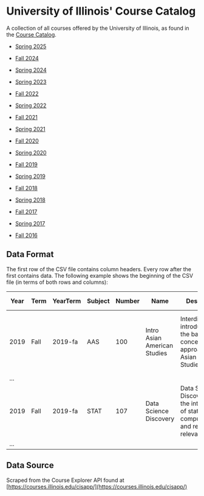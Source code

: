 
# University of Illinois' Course Catalog

A collection of all courses offered by the University of Illinois, as found in the [Course Catalog](https://courses.illinois.edu/cisapp/explorer/catalog/DEFAULT/DEFAULT.xml).

- [Spring 2025](https://raw.githubusercontent.com/wadefagen/datasets/master/course-catalog/data/2025-sp.csv)
- [Fall 2024](https://raw.githubusercontent.com/wadefagen/datasets/master/course-catalog/data/2024-fa.csv)

- [Spring 2024](https://raw.githubusercontent.com/wadefagen/datasets/master/course-catalog/data/2024-sp.csv)

- [Spring 2023](https://raw.githubusercontent.com/wadefagen/datasets/master/course-catalog/data/2023-sp.csv)

- [Fall 2022](https://raw.githubusercontent.com/wadefagen/datasets/master/course-catalog/data/2022-fa.csv)
- [Spring 2022](https://raw.githubusercontent.com/wadefagen/datasets/master/course-catalog/data/2022-sp.csv)

- [Fall 2021](https://raw.githubusercontent.com/wadefagen/datasets/master/course-catalog/data/2021-fa.csv)
- [Spring 2021](https://raw.githubusercontent.com/wadefagen/datasets/master/course-catalog/data/2021-sp.csv)

- [Fall 2020](https://raw.githubusercontent.com/wadefagen/datasets/master/course-catalog/data/2020-fa.csv)
- [Spring 2020](https://raw.githubusercontent.com/wadefagen/datasets/master/course-catalog/data/2020-sp.csv)

- [Fall 2019](https://raw.githubusercontent.com/wadefagen/datasets/master/course-catalog/data/2019-fa.csv)
- [Spring 2019](https://raw.githubusercontent.com/wadefagen/datasets/master/course-catalog/data/2019-sp.csv)

- [Fall 2018](https://raw.githubusercontent.com/wadefagen/datasets/master/course-catalog/data/2018-fa.csv)
- [Spring 2018](https://raw.githubusercontent.com/wadefagen/datasets/master/course-catalog/data/2018-sp.csv)

- [Fall 2017](https://raw.githubusercontent.com/wadefagen/datasets/master/course-catalog/data/2017-fa.csv)
- [Spring 2017](https://raw.githubusercontent.com/wadefagen/datasets/master/course-catalog/data/2017-sp.csv)

- [Fall 2016](https://raw.githubusercontent.com/wadefagen/datasets/master/course-catalog/data/2016-fa.csv)



## Data Format

The first row of the CSV file contains column headers. Every row after the first contains data. The following example shows the beginning of the CSV file (in terms of both rows and columns):

| Year | Term | YearTerm | Subject | Number | Name  | Description | Credit Hours | Section Info | Degree Attributes | Schedule Information | ... |
| ---- | ---- | -------- | ------- | ------ | ----- | ----------- | ------------ | ------------ | ----------------- | -------------------- | --- |
| 2019 | Fall | 2019-fa  | AAS | 100 | Intro Asian American Studies | Interdisciplinary introduction to the basic concepts and approaches in Asian American Studies [...] | 3 hours. |  | Social & Beh Sci - Soc Sci, and Cultural Studies - US Minority course. |  | ... |
| ... |
| 2019 | Fall | 2019-fa  | STAT | 107 | Data Science Discovery | Data Science Discovery is the intersection of statistics, computation, and real-world relevance [...] | 4 hours. | Same as CS 107 and IS 107. | Quantitative Reasoning I course. | | ... |
| ... |


## Data Source

Scraped from the Course Explorer API found at [https://courses.illinois.edu/cisapp/](https://courses.illinois.edu/cisapp/)
